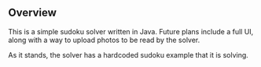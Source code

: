 ## Overview

This is a simple sudoku solver written in Java. Future plans include a full UI, along with a way to upload photos to be read by the solver.

As it stands, the solver has a hardcoded sudoku example that it is solving.
